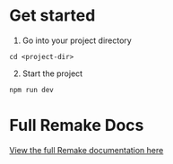# Get started

1. Go into your project directory

```
cd <project-dir>
```

2. Start the project

```
npm run dev
```


# Full Remake Docs

[View the full Remake documentation here](https://remaketheweb.com)
